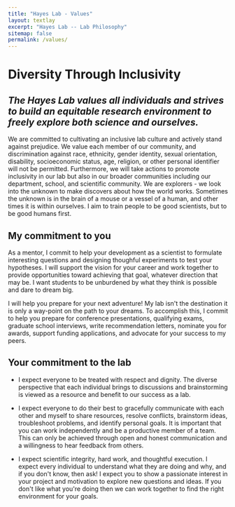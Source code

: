 ```yaml
---
title: "Hayes Lab - Values"
layout: textlay
excerpt: "Hayes Lab -- Lab Philosophy"
sitemap: false
permalink: /values/
---
```


# Diversity Through Inclusivity
## *The Hayes Lab values all individuals and strives to build an equitable research environment to freely explore both science and ourselves.*

We are committed to cultivating an inclusive lab culture and actively stand against prejudice. We value each member of our community, and discrimination against race, ethnicity, gender identity, sexual orientation, disability, socioeconomic status, age, religion, or other personal identifier will not be permitted. Furthermore, we will take actions to promote inclusivity in our lab but also in our broader communities including our department, school, and scientific community. We are explorers - we look into the unknown to make discovers about how the world works. Sometimes the unknown is in the brain of a mouse or a vessel of a human, and other times it is within ourselves. I aim to train people to be good scientists, but to be good humans first.


## My commitment to you

As a mentor, I commit to help your development as a scientist to formulate interesting questions and designing thoughful experiments to test your hypotheses. I will support the vision for your career and work together to provide opportunities toward achieving that goal, whatever direction that may be. I want students to be unburdened by what they think is possible and dare to dream big. 

I will help you prepare for your next adventure! My lab isn't the destination it is only a way-point on the path to your dreams. To accomplish this, I commit to help you prepare for conference presentations, qualifying exams, graduate school interviews, write recommendation letters, nominate you for awards, support funding applications, and advocate for your success to my peers.


## Your commitment to the lab

- I expect everyone to be treated with respect and dignity. The diverse perspective that each individual brings to discussions and brainstorming is viewed as a resource and benefit to our success as a lab. 

- I expect everyone to do their best to gracefully communicate with each other and myself to share resources, resolve conflicts, brainstorm ideas, troubleshoot problems, and identify personal goals. It is important that you can work independently and be a productive member of a team. This can only be achieved through open and honest communication and a willingness to hear feedback from others.

- I expect scientific integrity, hard work, and thoughtful execution. I expect every individual to understand what they are doing and why, and if you don't know, then ask! I expect you to show a passionate interest in your project and motivation to explore new questions and ideas. If you don't like what you're doing then we can work together to find the right environment for your goals.